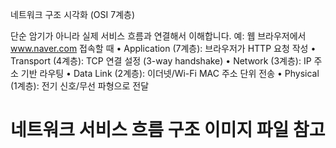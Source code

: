 네트워크 구조 시각화 (OSI 7계층)

단순 암기가 아니라 실제 서비스 흐름과 연결해서 이해합니다.
예: 웹 브라우저에서 www.naver.com 접속할 때
• Application (7계층): 브라우저가 HTTP 요청 작성
• Transport (4계층): TCP 연결 설정 (3-way handshake)
• Network (3계층): IP 주소 기반 라우팅
• Data Link (2계층): 이더넷/Wi-Fi MAC 주소 단위 전송
• Physical (1계층): 전기 신호/무선 파형으로 전달

# 네트워크 서비스 흐름 구조 이미지 파일 참고